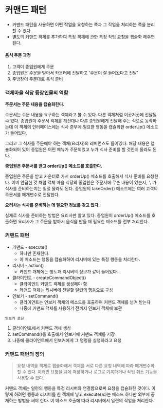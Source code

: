 # 커맨드 패턴

- 커맨드 패턴을 사용하면 어떤 작업을 요청하는 쪽과 그 작업을 처리하는 쪽을 분리할 수 있다.
- 별도의 커맨드 객체를 추가하여 특정 객체에 관한 특정 작업 요청을 캡슐화 해주면 된다.

#### 음식 주문 과정
1. 고객이 종업원에게 주문
2. 종업원은 주문을 받아서 카운터에 전달하고 '주문이 잘 들어왔다고 전달'
3. 주방장이 주문대로 음식 준비

### 객체마을 식당 등장인물의 역할

__주문서는 주문 내용을 캡슐화한다.__

주문서는 주문 내용을 요구하는 객체라고 볼 수 있다. 다른 객체처럼 이곳저곳에 전달될 수 있다. 종업원이 주문서 객체를 계산대나 다른 종업원에게 전달해 주는 식으로 동작하는데 이 객체의 인터페이스에는 식사 준부에 필요한 행동을
캡슐화한 orderUp() 메소드가 들어있다. 

그리고 그 식사를 주문해야 하는 객체(요리사)의 레퍼런스도 들어있다. 해당 내용은 캡슐화되어 있어 종업원은 어떤 메뉴가 주문되었고 누가 식사 준비를 할 것인지 몰라도 된다.

__종업원은 주문서를 받고 orderUp() 메소드를 호출한다.__

종업원은 주문을 받고 카운터로 가서 orderUp() 메소드를 호출해서 식사 준비를 요청한다. 이미 언급한 것 처럼 객체 마을 식당의 종업원은 주문서에 무슨 내용이 있는지, 누가 식사를 준비하는지는 일절 몰라도 된다. 
종업원의 takeOrder() 메소드에는 여러 고객의 주문서를 매개변수로 전달한다. 

__요리사는 식사를 준비하는 데 필요한 정보를 갖고 있다.__

실제로 식사를 준비하는 방법은 요리사만 알고 있다. 종업원이 orderUp() 메소드를 호출하면 요리사가 그 주문을 받아서 음식을 만들 때 필요한 메소드를 전부 처리한다.

### 커맨드 패턴

- 커맨드 - execute()
  - 하나만 존재한다.
  - 이 메소드는 행동을 캡슐화하여 리시버에 있는 특정 행동을 처리한다.
- 리시버 - action()
  - 커맨드 개체에는 행도과 리시버의 정보가 같이 들어있다.
- 클라이언트 - createCommandObject()
  - 클라이언트 커맨드 객체를 생성해야 함
  - 커맨드 객체는 리시버에 전달할 일련의 행동으로 구성
- 인보커 - setCommand()
  - 클라이언트는 인보커 객체의 메소드를 호출하여 커맨드 객체를 넘겨 받는다
  - 나중에 커맨드 객체를 사용하기 전까지 인보커 객체에 보관

`인보커 로딩`
1. 클라이언트에서 커맨드 객체 생성
2. setCommand()를 호출해서 인보커에 커맨드 객체를 저장
3. 나중에 클라이언트에서 인보커에게 그 명령을 실행하라고 요청


### 커맨드 패턴의 정의

> 요청 내역을 객체로 캡슐화해서 객체를 서로 다른 요청 내역에 따라 매개변수화할 수 있다. 이러면 요청을 큐에 저장하거나 로그로 기록하거나 작업 취소 기능을 사용할 수 있다.

커맨드 객체는 일련의 행동을 특정 리시버와 연결함으로써 요청을 캡슐화한 것이다. 
이렇게 하려면 행동과 리시버를 한 객체에 넣고 execute()라는 메소드 하나만 외부에 공개하는 방법을 써야 한다. 이 메소드 호출에 따라 리시버에서 일련의 작업을 처리한다.